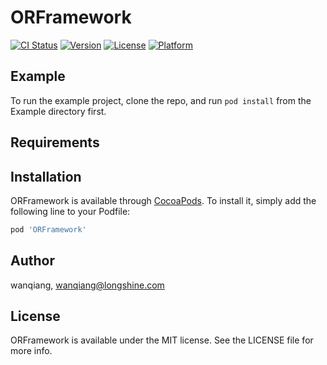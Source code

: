 # ORFramework

[![CI Status](https://img.shields.io/travis/wanqiang/ORFramework.svg?style=flat)](https://travis-ci.org/wanqiang/ORFramework)
[![Version](https://img.shields.io/cocoapods/v/ORFramework.svg?style=flat)](https://cocoapods.org/pods/ORFramework)
[![License](https://img.shields.io/cocoapods/l/ORFramework.svg?style=flat)](https://cocoapods.org/pods/ORFramework)
[![Platform](https://img.shields.io/cocoapods/p/ORFramework.svg?style=flat)](https://cocoapods.org/pods/ORFramework)

## Example

To run the example project, clone the repo, and run `pod install` from the Example directory first.

## Requirements

## Installation

ORFramework is available through [CocoaPods](https://cocoapods.org). To install
it, simply add the following line to your Podfile:

```ruby
pod 'ORFramework'
```

## Author

wanqiang, wanqiang@longshine.com

## License

ORFramework is available under the MIT license. See the LICENSE file for more info.

